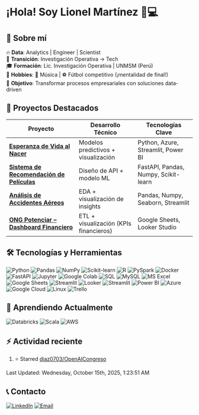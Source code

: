# ¡Hola! Soy Lionel Martínez 👨💻


## 👤 Sobre mí

🔥 **Data**: Analytics | Engineer | Scientist  
🔁 **Transición**: Investigación Operativa → Tech  
🎓 **Formación**:  Lic. Investigación Operativa | UNMSM (Perú)  
🧩 **Hobbies**: 🎵 Música | ⚽ Fútbol competitivo (¡mentalidad de final!)  
🚀 **Objetivo**: Transformar procesos empresariales con soluciones data-driven  


## 🚀 Proyectos Destacados
| Proyecto | Desarrollo Técnico | Tecnologías Clave |  
|----------|--------------------|-------------------|  
| **[Esperanza de Vida al Nacer](https://github.com/LionelMc/PG_DE_DA_ML---Esperanza_Vida_Nacer)** | Modelos predictivos + visualización | Python, Azure, Streamlit, Power BI |  
| **[Sistema de Recomendación de Películas](https://github.com/LionelMc/PI_ML---Recomendacion_Peliculas)** | Diseño de API + modelo ML | FastAPI, Pandas, Numpy, Scikit-learn |  
| **[Análisis de Accidentes Aéreos](https://github.com/LionelMc/PI_DA---Accidentes_Aereos)** | EDA + visualización de insights | Pandas, Numpy, Seaborn, Streamlit |  
| **[ONG Potenciar – Dashboard Financiero](https://github.com/LionelMc/PI_DA---ONG_Potenciar)** | ETL + visualización (KPIs financieros) | Google Sheets, Looker Studio |  


## 🛠️ Tecnologías y Herramientas

![Python](https://img.shields.io/badge/Python-3776AB?logo=python&logoColor=white)
![Pandas](https://img.shields.io/badge/Pandas-150458?logo=pandas&logoColor=white)
![NumPy](https://img.shields.io/badge/NumPy-013243?logo=numpy&logoColor=white)
![Scikit-learn](https://img.shields.io/badge/Scikit_learn-F7931E?logo=scikitlearn&logoColor=white)
![R](https://img.shields.io/badge/R-276DC3?logo=r&logoColor=white)
![PySpark](https://img.shields.io/badge/Apache_Spark-E25A1C?logo=apachespark&logoColor=white)
![Docker](https://img.shields.io/badge/Docker-2496ED?logo=docker&logoColor=white)
![FastAPI](https://img.shields.io/badge/FastAPI-009688?logo=fastapi&logoColor=white)
![Jupyter](https://img.shields.io/badge/Jupyter-F37626?logo=jupyter&logoColor=white)
![Google Colab](https://img.shields.io/badge/Google_Colab-F9AB00?logo=googlecolab&logoColor=white)
![SQL](https://img.shields.io/badge/SQL-4479A1?logo=postgresql&logoColor=white)
![MySQL](https://img.shields.io/badge/MySQL-4479A1?logo=mysql&logoColor=white)
![MS Excel](https://img.shields.io/badge/MS_Excel-217346?logo=microsoftexcel&logoColor=white)
![Google Sheets](https://img.shields.io/badge/Google_Sheets-34A853?logo=googlesheets&logoColor=white)
![Streamlit](https://img.shields.io/badge/Streamlit-FF4B4B?logo=streamlit&logoColor=white)
![Looker](https://img.shields.io/badge/Looker-4285F4?logo=looker&logoColor=white)
![Streamlit](https://img.shields.io/badge/Streamlit-FF4B4B?logo=streamlit&logoColor=white)
![Power BI](https://img.shields.io/badge/Power_BI-F2C811?logo=powerbi&logoColor=black)
![Azure](https://img.shields.io/badge/Azure-0089D6?logo=microsoftazure&logoColor=white)
![Google Cloud](https://img.shields.io/badge/Google_Cloud-4285F4?logo=googlecloud&logoColor=white)
![Linux](https://img.shields.io/badge/Linux-FCC624?logo=linux&logoColor=black)
![Trello](https://img.shields.io/badge/Trello-0052CC?logo=trello&logoColor=white)


## 🌱 Aprendiendo Actualmente
![Databricks](https://img.shields.io/badge/Databricks-FF3621?logo=databricks&logoColor=white)
![Scala](https://img.shields.io/badge/Scala-DC322F?logo=scala&logoColor=white)
![AWS](https://img.shields.io/badge/AWS-232F3E?logo=amazonaws&logoColor=white)


## ⚡ Actividad reciente
<!--RECENT_ACTIVITY:start-->
1. ⭐ Starred [diaz0703/OpenAICongreso](https://github.com/diaz0703/OpenAICongreso)<br>
<!--RECENT_ACTIVITY:end-->
<!--RECENT_ACTIVITY:last_update-->
Last Updated: Wednesday, October 15th, 2025, 1:23:51 AM
<!--RECENT_ACTIVITY:last_update_end-->


## 📞 Contacto
[![LinkedIn](https://img.shields.io/badge/LinkedIn-0077B5?logo=linkedin&logoColor=white)](https://www.linkedin.com/in/lionel-martinez-chavez/)
[![Email](https://img.shields.io/badge/Email-D14836?logo=gmail&logoColor=white)](mailto:lio.data17@gmail.com)


<!--
**LionelMc/LionelMc** is a ✨ _special_ ✨ repository because its `README.md` (this file) appears on your GitHub profile.

Here are some ideas to get you started:

- 🔭 I’m currently working on ...
- 🌱 I’m currently learning ...
- 👯 I’m looking to collaborate on ...
- 🤔 I’m looking for help with ...
- 💬 Ask me about ...
- 📫 How to reach me: ...
- 😄 Pronouns: ...
- ⚡ Fun fact: ...
-->
